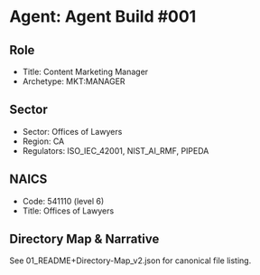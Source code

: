 # Agent: Agent Build #001

## Role
- Title: Content Marketing Manager
- Archetype: MKT:MANAGER

## Sector
- Sector: Offices of Lawyers
- Region: CA
- Regulators: ISO_IEC_42001, NIST_AI_RMF, PIPEDA

## NAICS
- Code: 541110 (level 6)
- Title: Offices of Lawyers

## Directory Map & Narrative
See 01_README+Directory-Map_v2.json for canonical file listing.
